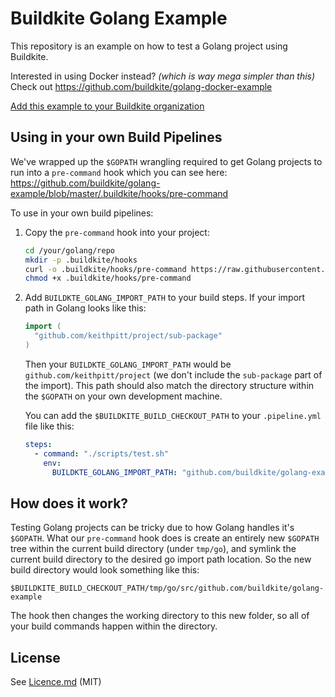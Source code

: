 # Buildkite Golang Example

This repository is an example on how to test a Golang project using Buildkite.

Interested in using Docker instead? _(which is way mega simpler than this)_ Check
out https://github.com/buildkite/golang-docker-example

[Add this example to your Buildkite organization](https://buildkite.com/new)

## Using in your own Build Pipelines

We've wrapped up the `$GOPATH` wrangling required to get Golang projects to run
into a `pre-command` hook which you can see here:
https://github.com/buildkite/golang-example/blob/master/.buildkite/hooks/pre-command

To use in your own build pipelines:

1. Copy the `pre-command` hook into your project:

   ```sh
   cd /your/golang/repo
   mkdir -p .buildkite/hooks
   curl -o .buildkite/hooks/pre-command https://raw.githubusercontent.com/buildkite/golang-example/master/.buildkite/hooks/pre-command
   chmod +x .buildkite/hooks/pre-command
   ```

2. Add `BUILDKTE_GOLANG_IMPORT_PATH` to your build steps. If your import path in Golang looks like this:

   ```go
   import (
     "github.com/keithpitt/project/sub-package"
   )
   ```

   Then your `BUILDKTE_GOLANG_IMPORT_PATH` would be `github.com/keithpitt/project`
   (we don't include the `sub-package` part of the import). This path should also match
   the directory structure within the `$GOPATH` on your own development machine.

   You can add the `$BUILDKITE_BUILD_CHECKOUT_PATH` to your `.pipeline.yml` file like this:

   ```yml
   steps:
     - command: "./scripts/test.sh"
       env:
         BUILDKTE_GOLANG_IMPORT_PATH: "github.com/buildkite/golang-example"
   ```

## How does it work?

Testing Golang projects can be tricky due to how Golang handles it's `$GOPATH`.
What our `pre-command` hook does is create an entirely new `$GOPATH` tree
within the current build directory (under `tmp/go`), and symlink the current
build directory to the desired go import path location. So the new build
directory would look something like this:

`$BUILDKITE_BUILD_CHECKOUT_PATH/tmp/go/src/github.com/buildkite/golang-example`

The hook then changes the working directory to this new folder, so all of your
build commands happen within the directory.

## License

See [Licence.md](Licence.md) (MIT)
